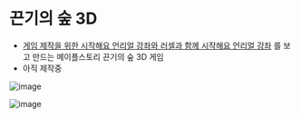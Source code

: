 # 끈기의 숲 3D
- [게임 제작을 위한 시작해요 언리얼 강좌와 러셀과 함께 시작해요 언리얼 강좌](https://www.youtube.com/playlist?list=PLkHDai4yit5UXeTwMbS69hqurFhKxQaDw) 를 보고 만드는 메이플스토리 끈기의 숲 3D 게임
- 아직 제작중
 
![image](https://github.com/rnqhscjf3333/Forest-of-Perseverance/assets/41632370/cd3bf657-65af-44de-8f66-fab8974369be)

![image](https://github.com/rnqhscjf3333/Forest-of-Perseverance/assets/41632370/e2f91a00-85dc-4fab-a733-e1b694ff768c)
